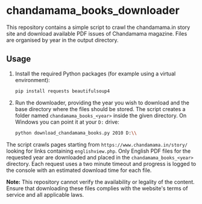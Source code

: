 # chandamama_books_downloader

This repository contains a simple script to crawl the chandamama.in story site
and download available PDF issues of Chandamama magazine. Files are organised by
year in the output directory.

## Usage

1. Install the required Python packages (for example using a virtual
environment):
   ```bash
   pip install requests beautifulsoup4
   ```
2. Run the downloader, providing the year you wish to download and the base
   directory where the files should be stored. The script creates a folder
   named `chandamama_books_<year>` inside the given directory. On Windows you
   can point it at your `D:` drive:
   ```bash
   python download_chandamama_books.py 2010 D:\\
   ```

The script crawls pages starting from `https://www.chandamama.in/story/` looking
for links containing `englishview.php`. Only English PDF files for the
requested year are downloaded and placed in the
`chandamama_books_<year>` directory. Each request uses a two minute timeout and
progress is logged to the console with an estimated download time for each
file.

**Note:** This repository cannot verify the availability or legality of the
content. Ensure that downloading these files complies with the website's terms
of service and all applicable laws.
